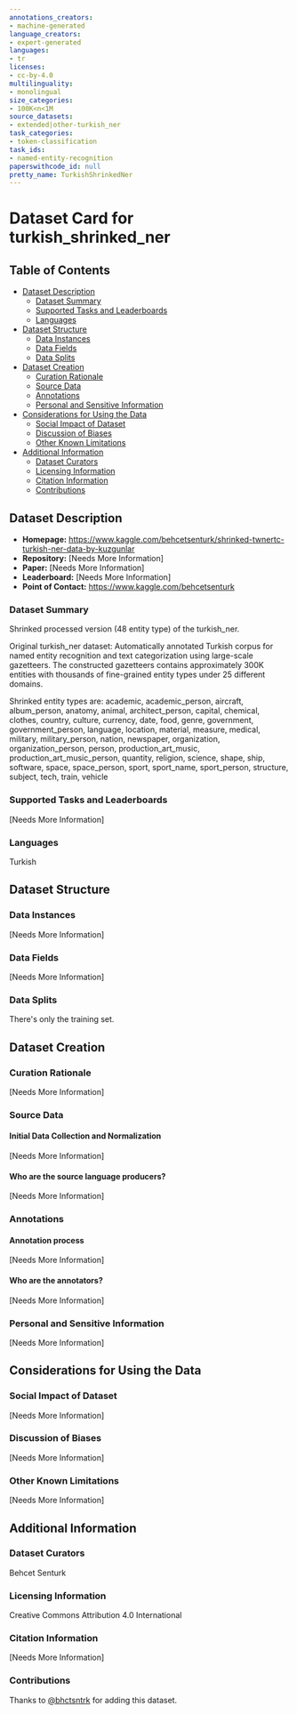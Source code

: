 ```yaml
---
annotations_creators:
- machine-generated
language_creators:
- expert-generated
languages:
- tr
licenses:
- cc-by-4.0
multilinguality:
- monolingual
size_categories:
- 100K<n<1M
source_datasets:
- extended|other-turkish_ner
task_categories:
- token-classification
task_ids:
- named-entity-recognition
paperswithcode_id: null
pretty_name: TurkishShrinkedNer
---
```


# Dataset Card for turkish_shrinked_ner

## Table of Contents
- [Dataset Description](#dataset-description)
  - [Dataset Summary](#dataset-summary)
  - [Supported Tasks and Leaderboards](#supported-tasks-and-leaderboards)
  - [Languages](#languages)
- [Dataset Structure](#dataset-structure)
  - [Data Instances](#data-instances)
  - [Data Fields](#data-fields)
  - [Data Splits](#data-splits)
- [Dataset Creation](#dataset-creation)
  - [Curation Rationale](#curation-rationale)
  - [Source Data](#source-data)
  - [Annotations](#annotations)
  - [Personal and Sensitive Information](#personal-and-sensitive-information)
- [Considerations for Using the Data](#considerations-for-using-the-data)
  - [Social Impact of Dataset](#social-impact-of-dataset)
  - [Discussion of Biases](#discussion-of-biases)
  - [Other Known Limitations](#other-known-limitations)
- [Additional Information](#additional-information)
  - [Dataset Curators](#dataset-curators)
  - [Licensing Information](#licensing-information)
  - [Citation Information](#citation-information)
  - [Contributions](#contributions)

## Dataset Description

- **Homepage:** https://www.kaggle.com/behcetsenturk/shrinked-twnertc-turkish-ner-data-by-kuzgunlar
- **Repository:** [Needs More Information]
- **Paper:** [Needs More Information]
- **Leaderboard:** [Needs More Information]
- **Point of Contact:** https://www.kaggle.com/behcetsenturk

### Dataset Summary

Shrinked processed version (48 entity type) of the turkish_ner.

Original turkish_ner dataset: Automatically annotated Turkish corpus for named entity recognition and text categorization using large-scale gazetteers. The constructed gazetteers contains approximately 300K entities with thousands of fine-grained entity types under 25 different domains.

Shrinked entity types are: academic, academic_person, aircraft, album_person, anatomy, animal, architect_person, capital, chemical, clothes, country, culture, currency, date, food, genre, government, government_person, language, location, material, measure, medical, military, military_person, nation, newspaper, organization, organization_person, person, production_art_music, production_art_music_person, quantity, religion, science, shape, ship, software, space, space_person, sport, sport_name, sport_person, structure, subject, tech, train, vehicle

### Supported Tasks and Leaderboards

[Needs More Information]

### Languages

Turkish

## Dataset Structure

### Data Instances

[Needs More Information]

### Data Fields

[Needs More Information]

### Data Splits

There's only the training set.

## Dataset Creation

### Curation Rationale

[Needs More Information]

### Source Data

#### Initial Data Collection and Normalization

[Needs More Information]

#### Who are the source language producers?

[Needs More Information]

### Annotations

#### Annotation process

[Needs More Information]

#### Who are the annotators?

[Needs More Information]

### Personal and Sensitive Information

[Needs More Information]

## Considerations for Using the Data

### Social Impact of Dataset

[Needs More Information]

### Discussion of Biases

[Needs More Information]

### Other Known Limitations

[Needs More Information]

## Additional Information

### Dataset Curators

Behcet Senturk

### Licensing Information

Creative Commons Attribution 4.0 International

### Citation Information

[Needs More Information]

### Contributions

Thanks to [@bhctsntrk](https://github.com/bhctsntrk) for adding this dataset.
